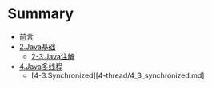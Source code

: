 # Summary

* [前言](README.md)
* [2.Java基础](2-basis/README.md)
    * [2-3.Java注解](2-basis/2_3_annotations.md)
* [4.Java多线程](4-thread/README.md)
    * [4-3.Synchronized][4-thread/4_3_synchronized.md]

